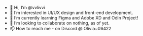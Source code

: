 - 👋 Hi, I’m @vvlivvi
- 👀 I’m interested in UI/UX design and front-end development.
- 🌱 I’m currently learning Figma and Adobe XD and Odin Project!
- 💞️ I’m looking to collaborate on nothing, as of yet.
- 📫 How to reach me - on Discord @ Olivia~#6422

<!---
vvlivvi/vvlivvi is a ✨ special ✨ repository because its `README.md` (this file) appears on your GitHub profile.
You can click the Preview link to take a look at your changes.
--->
